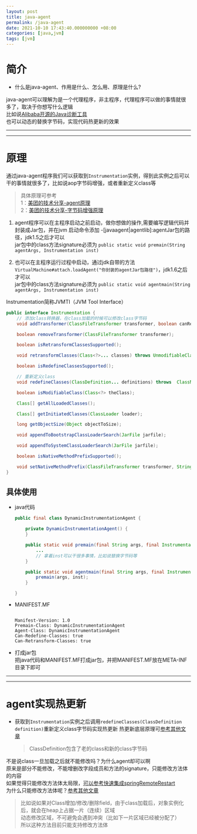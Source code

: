```yaml
---
layout: post
title: java-agent
permalink: /java-agent
date: 2021-10-10 17:43:40.000000000 +08:00
categories: [java,jvm]
tags: [jvm]
---
```


# 简介
* 什么是java-agent、作用是什么、怎么用、原理是什么? 

java-agent可以理解为是一个代理程序，非主程序，代理程序可以做的事情就很多了，取决于你想写什么逻辑  
比如说[Alibaba开源的Java诊断工具](https://arthas.aliyun.com/doc/)  
也可以动态的替换字节码，实现代码热更新的效果  

---
---

# 原理
通过java-agent程序我们可以获取到`Instrumentation`实例，得到此实例之后可以干的事情就很多了，比如说aop字节码增强，或者重新定义class等  
> 具体原理可参考   
> 1：[美团的技术分享-agent原理](https://tech.meituan.com/2019/11/07/java-dynamic-debugging-technology.html)  
> 2：[美团的技术分享-字节码增强原理](https://tech.meituan.com/2019/09/05/java-bytecode-enhancement.html)

1. agent程序可以在主程序启动之前启动，做你想做的操作,需要编写逻辑代码并封装成Jar包，并在jvm 启动命令添加 -\[javaagent|agentlib]:agentJar包的路径，jdk1.5之后才可以   
  jar包中的class方法signature必须为 `public static void premain(String agentArgs, Instrumentation inst)`

2. 也可以在主程序运行过程中启动，通过jdk自带的方法`VirtualMachine#attach.loadAgent("你封装的agentJar包路径")`，jdk1.6之后才可以  
  jar包中的class方法signature必须为 `public static void agentmain(String agentArgs, Instrumentation inst)`

Instrumentation简称JVMTI（JVM Tool Interface）  
```java
public interface Instrumentation {
    // 添加class转换器，在class加载的时候可以修改class字节码
    void addTransformer(ClassFileTransformer transformer, boolean canRetransform);

    boolean removeTransformer(ClassFileTransformer transformer);

    boolean isRetransformClassesSupported();

    void retransformClasses(Class<?>... classes) throws UnmodifiableClassException;

    boolean isRedefineClassesSupported();

    // 重新定义class
    void redefineClasses(ClassDefinition... definitions) throws  ClassNotFoundException, UnmodifiableClassException;

    boolean isModifiableClass(Class<?> theClass);

    Class[] getAllLoadedClasses();

    Class[] getInitiatedClasses(ClassLoader loader);

    long getObjectSize(Object objectToSize);

    void appendToBootstrapClassLoaderSearch(JarFile jarfile);

    void appendToSystemClassLoaderSearch(JarFile jarfile);

    boolean isNativeMethodPrefixSupported();

    void setNativeMethodPrefix(ClassFileTransformer transformer, String prefix);
}
```

## 具体使用  

* java代码  
  ```java
  public final class DynamicInstrumentationAgent {
  
      private DynamicInstrumentationAgent() {
      }
  
      public static void premain(final String args, final Instrumentation inst) throws Exception {
          ...
          // 拿着inst可以干很多事情，比如说替换字节码等
      }
  
      public static void agentmain(final String args, final Instrumentation inst) throws Exception {
          premain(args, inst);
      }
  
  }
  ```

* MANIFEST.MF  
  ```manifest
  
  Manifest-Version: 1.0
  Premain-Class: DynamicInstrumentationAgent
  Agent-Class: DynamicInstrumentationAgent
  Can-Redefine-Classes: true
  Can-Retransform-Classes: true
  
  ```

* 打成jar包  
把java代码和MANIFEST.MF打成jar包，并把MANIFEST.MF放在META-INF目录下即可


---
---

# agent实现热更新
* 获取到`Instrumentation`实例之后调用`redefineClasses(ClassDefinition definition)`重新定义class字节码实现热更新
  热更新底层原理可[参考其他文章](https://www.cnblogs.com/zyl2016/p/13666945.html)
  > ClassDefinition包含了老的class和新的class字节码

不是说class一旦加载之后就不能修改吗？为什么agent却可以啊  
原来是部分不能修改，不能增删改字段成员和方法的signature，只能修改方法体的内容  
如果觉得只能修改方法体太局限，[可以参考快速集成springRemoteRestart](/解决springRemoteRestart不起作用#重新启动)  
为什么只能修改方法体呢？[参考其他文章](https://www.cnblogs.com/zyl2016/p/13666945.html)  
> 比如说如果对Class增加/修改/删除field，由于class加载后，对象实例化后，就会在heap上占据一片（连续）区域  
> 动态修改区域，不可避免会遇到冲突（比如下一片区域已经被分配了）  
> 所以这种方法目前只能支持修改方法体
